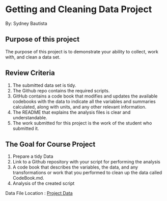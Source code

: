 # Getting and Cleaning Data Project
By: Sydney Bautista

## Purpose of this project
The purpose of this project is to demonstrate your ability to collect, work with, and clean a data set.

## Review Criteria
1. The submitted data set is tidy.
2. The Github repo contains the required scripts.
3. GitHub contains a code book that modifies and updates the available codebooks with the data to indicate all the variables and summaries calculated, along with units, and any other relevant information.
4. The README that explains the analysis files is clear and understandable.
5. The work submitted for this project is the work of the student who submitted it.

## The Goal for Course Project
1. Prepare a tidy Data
2. Link to a Github repository with your script for performing the analysis
3. A code book that describes the variables, the data, and any transformations or work that you performed to clean up the data called CodeBook.md. 
4. Analysis of the created script

Data File Location : [Project Data](https://d396qusza40orc.cloudfront.net/getdata%2Fprojectfiles%2FUCI%20HAR%20Dataset.zip)
